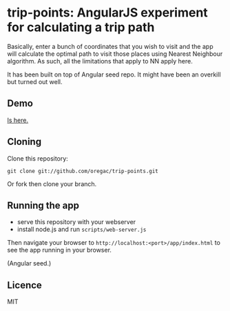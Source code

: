 # trip-points: AngularJS experiment for calculating a trip path

Basically, enter a bunch of coordinates that you wish to visit and the app
will calculate the optimal path to visit those places using Nearest Neighbour
algorithm. As such, all the limitations that apply to NN apply here.

It has been built on top of Angular seed repo. It might have been an overkill
but turned out well.

## Demo
[Is here.](oregac.github.com/trip-points/index.html)

## Cloning

Clone this repository:

    git clone git://github.com/oregac/trip-points.git
  
Or fork then clone your branch.

## Running the app

* serve this repository with your webserver
* install node.js and run `scripts/web-server.js`

Then navigate your browser to `http://localhost:<port>/app/index.html` to see the app running in
your browser.

(Angular seed.)

## Licence
MIT
